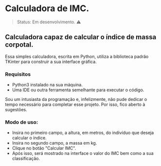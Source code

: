 # Calculadora de IMC.

> Status: Em desenvolvimento. ⚠️

## Calculadora capaz de calcular o índice de massa corpotal.
Essa simples calculadora, escrita em Python, utiliza a biblioteca padrão TKinter para construir a sua interface gráfica.

### Requisitos
+ Python3 instalado na sua máquina.
+ Uma IDE ou outra ferramenta semelhante para executar o código.

Sou um intusiasta da programação e, infelizmente, não pude dedicar o tempo necessário para completar esse projeto. Por isso, fico aberto à sugestões.

### Modo de uso:
+ Insira no primeiro campo, a altura, em metros, do indivíduo que deseja calcular o índice.
+ Insira no segundo campo, a massa em kg.
+ Clique no botão "Calcular IMC".
+ Após isso, será mostrado na interface o valor do IMC bem como a sua classificação.
